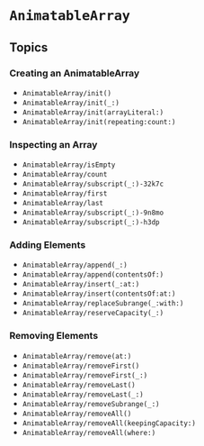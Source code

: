 # ``AnimatableArray``

## Topics

### Creating an AnimatableArray

- ``AnimatableArray/init()``
- ``AnimatableArray/init(_:)``
- ``AnimatableArray/init(arrayLiteral:)``
- ``AnimatableArray/init(repeating:count:)``

### Inspecting an Array

- ``AnimatableArray/isEmpty``
- ``AnimatableArray/count``
- ``AnimatableArray/subscript(_:)-32k7c``
- ``AnimatableArray/first``
- ``AnimatableArray/last``
- ``AnimatableArray/subscript(_:)-9n8mo``
- ``AnimatableArray/subscript(_:)-h3dp``

### Adding Elements

- ``AnimatableArray/append(_:)``
- ``AnimatableArray/append(contentsOf:)``
- ``AnimatableArray/insert(_:at:)``
- ``AnimatableArray/insert(contentsOf:at:)``
- ``AnimatableArray/replaceSubrange(_:with:)``
- ``AnimatableArray/reserveCapacity(_:)``

### Removing Elements

- ``AnimatableArray/remove(at:)``
- ``AnimatableArray/removeFirst()``
- ``AnimatableArray/removeFirst(_:)``
- ``AnimatableArray/removeLast()``
- ``AnimatableArray/removeLast(_:)``
- ``AnimatableArray/removeSubrange(_:)``
- ``AnimatableArray/removeAll()``
- ``AnimatableArray/removeAll(keepingCapacity:)``
- ``AnimatableArray/removeAll(where:)``
